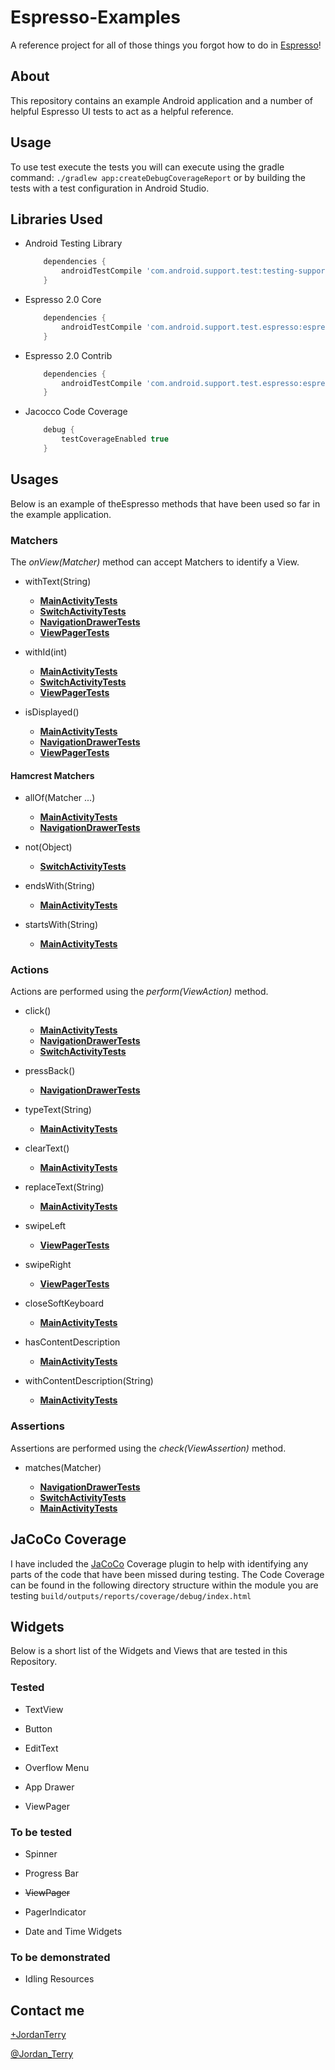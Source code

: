 # Espresso-Examples
A reference project for all of those things you forgot how to do in [Espresso](https://code.google.com/p/android-test-kit/wiki/Espresso)!

## About
This repository contains an example Android application and a number of helpful Espresso UI tests to act as a helpful reference.

## Usage

To use test execute the tests you will can execute using the gradle command: `./gradlew app:createDebugCoverageReport` or by building the tests with a test configuration in Android Studio.


## Libraries Used

* Android Testing Library

    ```gradle
        dependencies {
            androidTestCompile 'com.android.support.test:testing-support-lib:0.1'
        }
    ```

* Espresso 2.0 Core

    ```gradle
        dependencies {
            androidTestCompile 'com.android.support.test.espresso:espresso-core:2.0'
        }
    ```

* Espresso 2.0 Contrib

    ```gradle
        dependencies {
            androidTestCompile 'com.android.support.test.espresso:espresso-contrib:2.0'
        }
    ```

* Jacocco Code Coverage

    ```gradle
        debug {
            testCoverageEnabled true
        }
    ```


## Usages

Below is an example of theEspresso methods that have been used so far in the example application.

### Matchers

The *onView(Matcher<View>)* method can accept Matchers to identify a View.

* withText(String)
    * [**MainActivityTests**](https://github.com/jordanterry/Espresso-Examples/blob/master/app/src/androidTest/java/test/nice/testproject/MainActivityTests.java)
    * [**SwitchActivityTests**](https://github.com/jordanterry/Espresso-Examples/blob/master/app/src/androidTest/java/test/nice/testproject/SwitchActivityTests.java)
    * [**NavigationDrawerTests**](https://github.com/jordanterry/Espresso-Examples/blob/master/app/src/androidTest/java/test/nice/testproject/NavigationDrawerTests.java)
    * [**ViewPagerTests**](https://github.com/jordanterry/Espresso-Examples/blob/master/app/src/androidTest/java/test/nice/testproject/ViewPagerTests.java)

* withId(int)
    * [**MainActivityTests**](https://github.com/jordanterry/Espresso-Examples/blob/master/app/src/androidTest/java/test/nice/testproject/MainActivityTests.java)
    * [**SwitchActivityTests**](https://github.com/jordanterry/Espresso-Examples/blob/master/app/src/androidTest/java/test/nice/testproject/SwitchActivityTests.java)
    * [**ViewPagerTests**](https://github.com/jordanterry/Espresso-Examples/blob/master/app/src/androidTest/java/test/nice/testproject/ViewPagerTests.java)

* isDisplayed()
    * [**MainActivityTests**](https://github.com/jordanterry/Espresso-Examples/blob/master/app/src/androidTest/java/test/nice/testproject/MainActivityTests.java)
    * [**NavigationDrawerTests**](https://github.com/jordanterry/Espresso-Examples/blob/master/app/src/androidTest/java/test/nice/testproject/NavigationDrawerTests.java)
    * [**ViewPagerTests**](https://github.com/jordanterry/Espresso-Examples/blob/master/app/src/androidTest/java/test/nice/testproject/ViewPagerTests.java)

#### Hamcrest Matchers

* allOf(Matcher<T> ...)
    * [**MainActivityTests**](https://github.com/jordanterry/Espresso-Examples/blob/master/app/src/androidTest/java/test/nice/testproject/MainActivityTests.java)
    * [**NavigationDrawerTests**](https://github.com/jordanterry/Espresso-Examples/blob/master/app/src/androidTest/java/test/nice/testproject/NavigationDrawerTests.java)


* not(Object)
    * [**SwitchActivityTests**](https://github.com/jordanterry/Espresso-Examples/blob/master/app/src/androidTest/java/test/nice/testproject/SwitchActivityTests.java)

* endsWith(String)
    * [**MainActivityTests**](https://github.com/jordanterry/Espresso-Examples/blob/master/app/src/androidTest/java/test/nice/testproject/MainActivityTests.java)

* startsWith(String)
    * [**MainActivityTests**](https://github.com/jordanterry/Espresso-Examples/blob/master/app/src/androidTest/java/test/nice/testproject/MainActivityTests.java)


### Actions
Actions are performed using the *perform(ViewAction)* method.

* click()
    * [**MainActivityTests**](https://github.com/jordanterry/Espresso-Examples/blob/master/app/src/androidTest/java/test/nice/testproject/MainActivityTests.java)
    * [**NavigationDrawerTests**](https://github.com/jordanterry/Espresso-Examples/blob/master/app/src/androidTest/java/test/nice/testproject/NavigationDrawerTests.java)
    * [**SwitchActivityTests**](https://github.com/jordanterry/Espresso-Examples/blob/master/app/src/androidTest/java/test/nice/testproject/SwitchActivityTests.java)

* pressBack()
    * [**NavigationDrawerTests**](https://github.com/jordanterry/Espresso-Examples/blob/master/app/src/androidTest/java/test/nice/testproject/NavigationDrawerTests.java)

* typeText(String)
    * [**MainActivityTests**](https://github.com/jordanterry/Espresso-Examples/blob/master/app/src/androidTest/java/test/nice/testproject/MainActivityTests.java)

* clearText()
    * [**MainActivityTests**](https://github.com/jordanterry/Espresso-Examples/blob/master/app/src/androidTest/java/test/nice/testproject/MainActivityTests.java)

* replaceText(String)
    * [**MainActivityTests**](https://github.com/jordanterry/Espresso-Examples/blob/master/app/src/androidTest/java/test/nice/testproject/MainActivityTests.java)

* swipeLeft
    * [**ViewPagerTests**](https://github.com/jordanterry/Espresso-Examples/blob/master/app/src/androidTest/java/test/nice/testproject/ViewPagerTests.java)

* swipeRight
    * [**ViewPagerTests**](https://github.com/jordanterry/Espresso-Examples/blob/master/app/src/androidTest/java/test/nice/testproject/ViewPagerTests.java)

* closeSoftKeyboard
    * [**MainActivityTests**](https://github.com/jordanterry/Espresso-Examples/blob/master/app/src/androidTest/java/test/nice/testproject/MainActivityTests.java)

* hasContentDescription
    * [**MainActivityTests**](https://github.com/jordanterry/Espresso-Examples/blob/master/app/src/androidTest/java/test/nice/testproject/MainActivityTests.java)

* withContentDescription(String)
    * [**MainActivityTests**](https://github.com/jordanterry/Espresso-Examples/blob/master/app/src/androidTest/java/test/nice/testproject/MainActivityTests.java)

### Assertions
Assertions are performed using the *check(ViewAssertion)* method.

* matches(Matcher<T>)
    * [**NavigationDrawerTests**](https://github.com/jordanterry/Espresso-Examples/blob/master/app/src/androidTest/java/test/nice/testproject/NavigationDrawerTests.java)
    * [**SwitchActivityTests**](https://github.com/jordanterry/Espresso-Examples/blob/master/app/src/androidTest/java/test/nice/testproject/SwitchActivityTests.java)
    * [**MainActivityTests**](https://github.com/jordanterry/Espresso-Examples/blob/master/app/src/androidTest/java/test/nice/testproject/MainActivityTests.java)

## JaCoCo Coverage

I have included the [JaCoCo](http://www.eclemma.org/jacoco/) Coverage plugin to help with identifying any parts of the code that have been missed during testing. The Code Coverage can be found in the following directory structure within the module you are testing `build/outputs/reports/coverage/debug/index.html`

## Widgets

Below is a short list of the Widgets and Views that are tested in this Repository.
### Tested
* TextView

* Button

* EditText

* Overflow Menu

* App Drawer

* ViewPager

### To be tested
* Spinner

* Progress Bar

* ~~ViewPager~~

* PagerIndicator

* Date and Time Widgets

### To be demonstrated

* Idling Resources


## Contact me
[+JordanTerry](https://plus.google.com/+JordanTerry/posts)

[@Jordan_Terry](https://twitter.com/Jordan_Terry)
